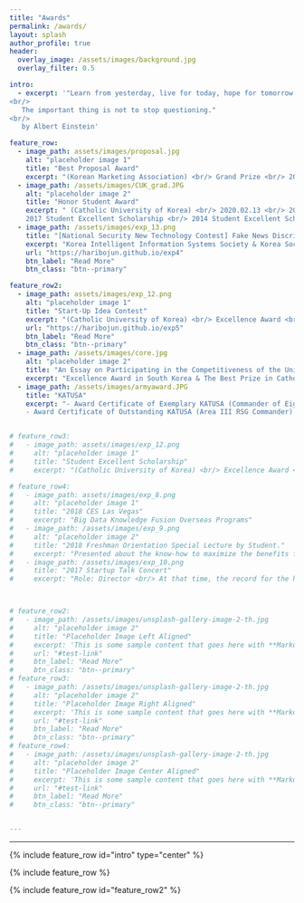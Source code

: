 ```yaml
---  
title: "Awards"
permalink: /awards/
layout: splash
author_profile: true
header:
  overlay_image: /assets/images/background.jpg
  overlay_filter: 0.5

intro:
  - excerpt: '"Learn from yesterday, live for today, hope for tomorrow.
<br/>
   The important thing is not to stop questioning."  
<br/>
   by Albert Einstein'

feature_row:
  - image_path: assets/images/proposal.jpg
    alt: "placeholder image 1"
    title: "Best Proposal Award"
    excerpt: "(Korean Marketing Association) <br/> Grand Prize <br/> 2024.02.20" 
  - image_path: /assets/images/CUK_grad.JPG
    alt: "placeholder image 2"
    title: "Honor Student Award"
    excerpt: " (Catholic University of Korea) <br/> 2020.02.13 <br/> 2019 Student Excellent Scholarship <br/> 
    2017 Student Excellent Scholarship <br/> 2014 Student Excellent Scholarship"
  - image_path: /assets/images/exp_13.png
    title: "[National Security New Technology Contest] Fake News Discrimination Technology"
    excerpt: "Korea Intelligent Information Systems Society & Korea Society of IT Services <br/> Award <br/> 2018.11.30"
    url: "https://haribojun.github.io/exp4"
    btn_label: "Read More"
    btn_class: "btn--primary"

feature_row2:
  - image_path: assets/images/exp_12.png
    alt: "placeholder image 1"
    title: "Start-Up Idea Contest"
    excerpt: "(Catholic University of Korea) <br/> Excellence Award <br/> 2018.06.14"
    url: "https://haribojun.github.io/exp5"
    btn_label: "Read More"
    btn_class: "btn--primary"   
  - image_path: /assets/images/core.jpg
    alt: "placeholder image 2"
    title: "An Essay on Participating in the Competitiveness of the University’s Humanities"
    excerpt: "Excellence Award in South Korea & The Best Prize in Catholic University of Korea <br/> 2018.02.26"
  - image_path: /assets/images/armyaward.JPG
    title: "KATUSA"
    excerpt: "- Award Certificate of Exemplary KATUSA (Commander of Eighth United States Army Republic of Korea Army Support group) <br/> 2016.10.11<br/> 
    - Award Certificate of Outstanding KATUSA (Area III RSG Commander) <br/> 2015.06.29"


# feature_row3:
#   - image_path: assets/images/exp_12.png
#     alt: "placeholder image 1"
#     title: "Student Excellent Scholarship"
#     excerpt: "(Catholic University of Korea) <br/> Excellence Award <br/> 2018.06.14"

# feature_row4:
#   - image_path: assets/images/exp_8.png
#     alt: "placeholder image 1"
#     title: "2018 CES Las Vegas"
#     excerpt: "Big Data Knowledge Fusion Overseas Programs" 
#   - image_path: /assets/images/exp_9.png
#     alt: "placeholder image 2"
#     title: "2018 Freshman Orientation Special Lecture by Student."
#     excerpt: "Presented about the know-how to maximize the benefits from the university."
#   - image_path: /assets/images/exp_10.png
#     title: "2017 Startup Talk Concert"
#     excerpt: "Role: Director <br/> At that time, the record for the highest number of participating students in a student-led event."



# feature_row2:
#   - image_path: /assets/images/unsplash-gallery-image-2-th.jpg
#     alt: "placeholder image 2"
#     title: "Placeholder Image Left Aligned"
#     excerpt: 'This is some sample content that goes here with **Markdown** formatting. Left aligned with `type="left"`'
#     url: "#test-link"
#     btn_label: "Read More"
#     btn_class: "btn--primary"
# feature_row3:
#   - image_path: /assets/images/unsplash-gallery-image-2-th.jpg
#     alt: "placeholder image 2"
#     title: "Placeholder Image Right Aligned"
#     excerpt: 'This is some sample content that goes here with **Markdown** formatting. Right aligned with `type="right"`'
#     url: "#test-link"
#     btn_label: "Read More"
#     btn_class: "btn--primary"
# feature_row4:
#   - image_path: /assets/images/unsplash-gallery-image-2-th.jpg
#     alt: "placeholder image 2"
#     title: "Placeholder Image Center Aligned"
#     excerpt: 'This is some sample content that goes here with **Markdown** formatting. Centered with `type="center"`'
#     url: "#test-link"
#     btn_label: "Read More"
#     btn_class: "btn--primary"


---
```




---

{% include feature_row id="intro" type="center" %}

{% include feature_row %}

{% include feature_row id="feature_row2" %}






<!--  {% include feature_row id="feature_row2" type="left" %}

 {% include feature_row id="feature_row3" type="right" %}

 {% include feature_row id="feature_row4" type="center" %} -->





